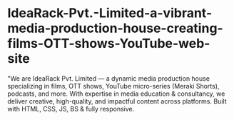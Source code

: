 # IdeaRack-Pvt.-Limited-a-vibrant-media-production-house-creating-films-OTT-shows-YouTube-web-site
"We are IdeaRack Pvt. Limited — a dynamic media production house specializing in films, OTT shows, YouTube micro-series (Meraki Shorts), podcasts, and more. With expertise in media education &amp; consultancy, we deliver creative, high-quality, and impactful content across platforms. Built with HTML, CSS, JS, BS &amp; fully responsive.
